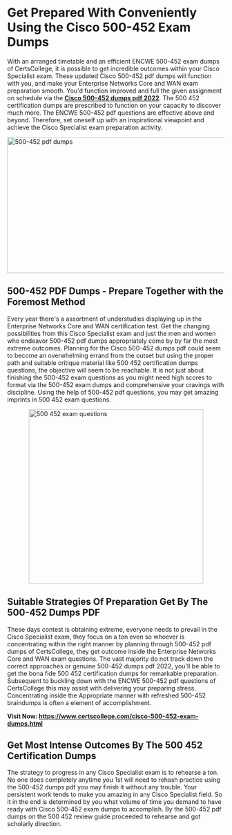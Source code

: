 <h1><strong>Get Prepared With Conveniently Using the Cisco 500-452 Exam Dumps&nbsp;</strong></h1>
<p><span style="font-weight: 400;">With an arranged timetable and an efficient ENCWE 500-452 exam dumps of CertsCollege, it is possible to get incredible outcomes within your Cisco Specialist exam. These updated Cisco 500-452 pdf dumps will function with you, and make your Enterprise Networks Core and WAN exam preparation smooth. You'd function improved and full the given assignment on schedule via the <strong><a href="https://www.certscollege.com/cisco-500-452-exam-dumps.html">Cisco 500-452 dumps pdf 2022</a></strong>. The 500 452 certification dumps are prescribed to function on your capacity to discover much more. The ENCWE 500-452 pdf questions are effective above and beyond. Therefore, set oneself up with an inspirational viewpoint and achieve the Cisco Specialist exam preparation activity.&nbsp;</span></p>
<p><span style="font-weight: 400;"><img style="display: block; margin-left: auto; margin-right: auto;" src="https://i.ibb.co/CPDK3ps/Yellow-and-Blue-Initiative-Blog-Banner.png" alt="500-452 pdf dumps" width="559" height="315" /></span></p>
<h2><strong>500-452 PDF Dumps - Prepare Together with the Foremost Method</strong></h2>
<p><span style="font-weight: 400;">Every year there's a assortment of understudies displaying up in the Enterprise Networks Core and WAN certification test. Get the changing possibilities from this Cisco Specialist exam and just the men and women who endeavor 500-452 pdf dumps appropriately come by by far the most extreme outcomes. Planning for the Cisco 500-452 dumps pdf could seem to become an overwhelming errand from the outset but using the proper path and suitable critique material like 500 452 certification dumps questions, the objective will seem to be reachable. It is not just about finishing the 500-452 exam questions as you might need high scores to format via the 500-452 exam dumps and comprehensive your cravings with discipline. Using the help of 500-452 pdf questions, you may get amazing imprints in 500 452 exam questions.</span></p>
<p><span style="font-weight: 400;"><a href="https://tinyurl.com/274nrpfv"><img style="display: block; margin-left: auto; margin-right: auto;" src="https://i.ibb.co/9tMrhdY/Teacher-Appreciation-Invitation.png" alt="500 452 exam questions " width="404" height="404" /></a></span></p>
<h2><strong>Suitable Strategies Of Preparation Get By The 500-452 Dumps PDF</strong></h2>
<p><span style="font-weight: 400;">These days contest is obtaining extreme, everyone needs to prevail in the Cisco Specialist exam, they focus on a ton even so whoever is concentrating within the right manner by planning through 500-452 pdf dumps of CertsCollege, they get outcome inside the Enterprise Networks Core and WAN exam questions. The vast majority do not track down the correct approaches or genuine 500-452 dumps pdf 2022, you'll be able to get the bona fide 500 452 certification dumps for remarkable preparation. Subsequent to buckling down with the ENCWE 500-452 pdf questions of CertsCollege this may assist with delivering your preparing stress. Concentrating inside the Appropriate manner with refreshed 500-452 braindumps is often a element of accomplishment.</span></p>
<p><span style="font-weight: 400;"><strong>Visit Now: <a href="https://www.certscollege.com/cisco-500-452-exam-dumps.html">https://www.certscollege.com/cisco-500-452-exam-dumps.html</a></strong></span></p>
<h2><strong>Get Most Intense Outcomes By The 500 452 Certification Dumps</strong></h2>
<p><span style="font-weight: 400;">The strategy to progress in any Cisco Specialist exam is to rehearse a ton. No one does completely anytime you 1st will need to rehash practice using the 500-452 dumps pdf you may finish it without any trouble. Your persistent work tends to make you amazing in any Cisco Specialist field. So it in the end is determined by you what volume of time you demand to have ready with Cisco 500-452 exam dumps to accomplish. By the 500-452 pdf dumps on the 500 452 review guide proceeded to rehearse and got scholarly direction.</span></p>
